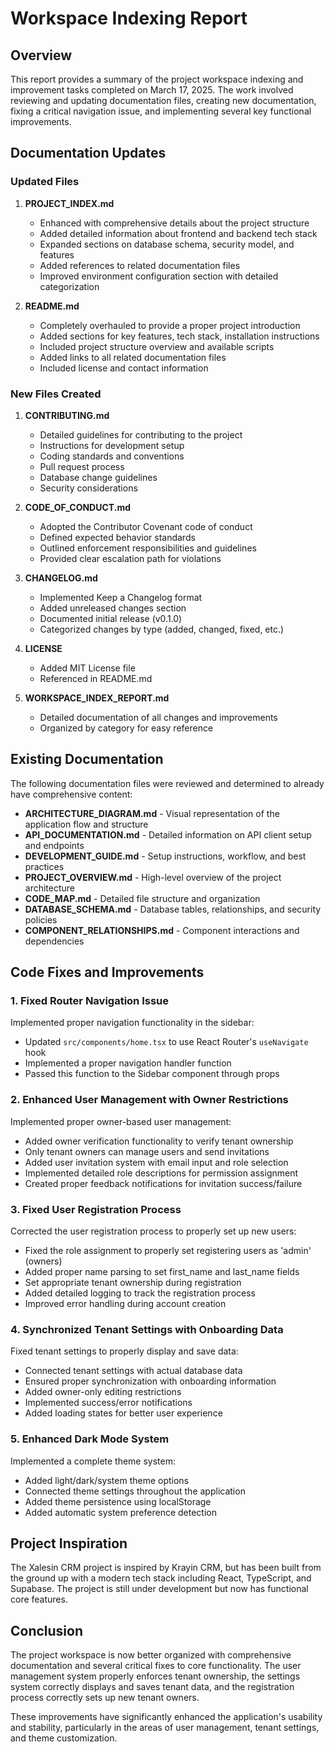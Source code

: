 # Workspace Indexing Report

## Overview

This report provides a summary of the project workspace indexing and improvement tasks completed on March 17, 2025. The work involved reviewing and updating documentation files, creating new documentation, fixing a critical navigation issue, and implementing several key functional improvements.

## Documentation Updates

### Updated Files

1. **PROJECT_INDEX.md**
   - Enhanced with comprehensive details about the project structure
   - Added detailed information about frontend and backend tech stack
   - Expanded sections on database schema, security model, and features
   - Added references to related documentation files
   - Improved environment configuration section with detailed categorization

2. **README.md**
   - Completely overhauled to provide a proper project introduction
   - Added sections for key features, tech stack, installation instructions
   - Included project structure overview and available scripts
   - Added links to all related documentation files
   - Included license and contact information

### New Files Created

1. **CONTRIBUTING.md**
   - Detailed guidelines for contributing to the project
   - Instructions for development setup
   - Coding standards and conventions
   - Pull request process
   - Database change guidelines
   - Security considerations

2. **CODE_OF_CONDUCT.md**
   - Adopted the Contributor Covenant code of conduct
   - Defined expected behavior standards
   - Outlined enforcement responsibilities and guidelines
   - Provided clear escalation path for violations

3. **CHANGELOG.md**
   - Implemented Keep a Changelog format
   - Added unreleased changes section
   - Documented initial release (v0.1.0)
   - Categorized changes by type (added, changed, fixed, etc.)

4. **LICENSE**
   - Added MIT License file
   - Referenced in README.md

5. **WORKSPACE_INDEX_REPORT.md**
   - Detailed documentation of all changes and improvements
   - Organized by category for easy reference

## Existing Documentation

The following documentation files were reviewed and determined to already have comprehensive content:

- **ARCHITECTURE_DIAGRAM.md** - Visual representation of the application flow and structure
- **API_DOCUMENTATION.md** - Detailed information on API client setup and endpoints
- **DEVELOPMENT_GUIDE.md** - Setup instructions, workflow, and best practices
- **PROJECT_OVERVIEW.md** - High-level overview of the project architecture
- **CODE_MAP.md** - Detailed file structure and organization
- **DATABASE_SCHEMA.md** - Database tables, relationships, and security policies
- **COMPONENT_RELATIONSHIPS.md** - Component interactions and dependencies

## Code Fixes and Improvements

### 1. Fixed Router Navigation Issue

Implemented proper navigation functionality in the sidebar:

- Updated `src/components/home.tsx` to use React Router's `useNavigate` hook
- Implemented a proper navigation handler function
- Passed this function to the Sidebar component through props

### 2. Enhanced User Management with Owner Restrictions

Implemented proper owner-based user management:

- Added owner verification functionality to verify tenant ownership
- Only tenant owners can manage users and send invitations
- Added user invitation system with email input and role selection
- Implemented detailed role descriptions for permission assignment
- Created proper feedback notifications for invitation success/failure

### 3. Fixed User Registration Process

Corrected the user registration process to properly set up new users:

- Fixed the role assignment to properly set registering users as 'admin' (owners)
- Added proper name parsing to set first_name and last_name fields
- Set appropriate tenant ownership during registration
- Added detailed logging to track the registration process
- Improved error handling during account creation

### 4. Synchronized Tenant Settings with Onboarding Data

Fixed tenant settings to properly display and save data:

- Connected tenant settings with actual database data
- Ensured proper synchronization with onboarding information
- Added owner-only editing restrictions
- Implemented success/error notifications
- Added loading states for better user experience

### 5. Enhanced Dark Mode System

Implemented a complete theme system:

- Added light/dark/system theme options
- Connected theme settings throughout the application
- Added theme persistence using localStorage
- Added automatic system preference detection

## Project Inspiration

The Xalesin CRM project is inspired by Krayin CRM, but has been built from the ground up with a modern tech stack including React, TypeScript, and Supabase. The project is still under development but now has functional core features.

## Conclusion

The project workspace is now better organized with comprehensive documentation and several critical fixes to core functionality. The user management system properly enforces tenant ownership, the settings system correctly displays and saves tenant data, and the registration process correctly sets up new tenant owners.

These improvements have significantly enhanced the application's usability and stability, particularly in the areas of user management, tenant settings, and theme customization.
